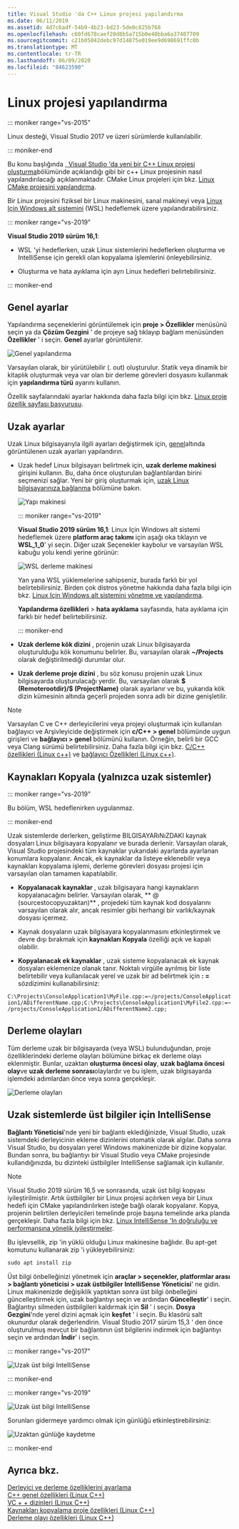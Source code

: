 ```yaml
---
title: Visual Studio 'da C++ Linux projesi yapılandırma
ms.date: 06/11/2019
ms.assetid: 4d7c6adf-54b9-4b23-bd23-5de0c825b768
ms.openlocfilehash: c60fd678caef20d8b5a715b0e40bba6a37407709
ms.sourcegitcommit: c21b05042debc97d14875e019ee9d698691ffc0b
ms.translationtype: MT
ms.contentlocale: tr-TR
ms.lasthandoff: 06/09/2020
ms.locfileid: "84623590"
---
```

# <a name="configure-a-linux-project"></a>Linux projesi yapılandırma

::: moniker range="vs-2015"

Linux desteği, Visual Studio 2017 ve üzeri sürümlerde kullanılabilir.

::: moniker-end

Bu konu başlığında [, Visual Studio 'da yeni bir C++ Linux projesi oluşturma](create-a-new-linux-project.md)bölümünde açıklandığı gibi bir c++ Linux projesinin nasıl yapılandırılacağı açıklanmaktadır. CMake Linux projeleri için bkz. [Linux CMake projesini yapılandırma](cmake-linux-project.md).

Bir Linux projesini fiziksel bir Linux makinesini, sanal makineyi veya [Linux Için Windows alt sistemini](/windows/wsl/about) (WSL) hedeflemek üzere yapılandırabilirsiniz.

::: moniker range="vs-2019"

**Visual Studio 2019 sürüm 16,1**:

- WSL 'yi hedeflerken, uzak Linux sistemlerini hedeflerken oluşturma ve IntelliSense için gerekli olan kopyalama işlemlerini önleyebilirsiniz.

- Oluşturma ve hata ayıklama için ayrı Linux hedefleri belirtebilirsiniz.

::: moniker-end

## <a name="general-settings"></a>Genel ayarlar

Yapılandırma seçeneklerini görüntülemek için **proje > Özellikler** menüsünü seçin ya da **Çözüm Gezgini** ' de projeye sağ tıklayıp bağlam menüsünden **Özellikler** ' i seçin. **Genel** ayarlar görüntülenir.

![Genel yapılandırma](media/settings_general.png)

Varsayılan olarak, bir yürütülebilir (. out) oluşturulur. Statik veya dinamik bir kitaplık oluşturmak veya var olan bir derleme görevleri dosyasını kullanmak için **yapılandırma türü** ayarını kullanın.

Özellik sayfalarındaki ayarlar hakkında daha fazla bilgi için bkz. [Linux proje özellik sayfası başvurusu](prop-pages-linux.md).

## <a name="remote-settings"></a>Uzak ayarlar

Uzak Linux bilgisayarıyla ilgili ayarları değiştirmek için, [genel](prop-pages/general-linux.md)altında görüntülenen uzak ayarları yapılandırın.

- Uzak hedef Linux bilgisayarı belirtmek için, **uzak derleme makinesi** girişini kullanın. Bu, daha önce oluşturulan bağlantılardan birini seçmenizi sağlar. Yeni bir giriş oluşturmak için, [uzak Linux bilgisayarınıza bağlanma](connect-to-your-remote-linux-computer.md) bölümüne bakın.

   ![Yapı makinesi](media/remote-build-machine-vs2019.png)

   ::: moniker range="vs-2019"

   **Visual Studio 2019 sürüm 16,1**: Linux Için Windows alt sistemi hedeflemek üzere **platform araç takımı** için aşağı oka tıklayın ve **WSL_1_0**' yi seçin. Diğer uzak Seçenekler kaybolur ve varsayılan WSL kabuğu yolu kendi yerine görünür:

   ![WSL derleme makinesi](media/wsl-remote-vs2019.png)

   Yan yana WSL yüklemelerine sahipseniz, burada farklı bir yol belirtebilirsiniz. Birden çok distros yönetme hakkında daha fazla bilgi için bkz. [Linux Için Windows alt sistemini yönetme ve yapılandırma](/windows/wsl/wsl-config#set-a-default-distribution).

   **Yapılandırma özellikleri** > **hata ayıklama** sayfasında, hata ayıklama için farklı bir hedef belirtebilirsiniz.

   ::: moniker-end

- **Uzak derleme kök dizini** , projenin uzak Linux bilgisayarda oluşturulduğu kök konumunu belirler. Bu, varsayılan olarak **~/Projects** olarak değiştirilmediği durumlar olur.

- **Uzak derleme proje dizini** , bu söz konusu projenin uzak Linux bilgisayarda oluşturulacağı yerdir. Bu, varsayılan olarak **$ (Remoterootdir)/$ (ProjectName)** olarak ayarlanır ve bu, yukarıda kök dizin kümesinin altında geçerli projeden sonra adlı bir dizine genişletilir.

> [!NOTE]
> Varsayılan C ve C++ derleyicilerini veya projeyi oluşturmak için kullanılan bağlayıcı ve Arşivleyicide değiştirmek için **c/C++ > genel** bölümünde uygun girişleri ve **bağlayıcı > genel** bölümünü kullanın. Örneğin, belirli bir GCC veya Clang sürümü belirtebilirsiniz. Daha fazla bilgi için bkz. [C/C++ özellikleri (Linux c++)](prop-pages/c-cpp-linux.md) ve [bağlayıcı Özellikleri (Linux c++)](prop-pages/linker-linux.md).

## <a name="copy-sources-remote-systems-only"></a>Kaynakları Kopyala (yalnızca uzak sistemler)

::: moniker range="vs-2019"

Bu bölüm, WSL hedeflenirken uygulanmaz.

::: moniker-end

Uzak sistemlerde derlerken, geliştirme BILGISAYARıNıZDAKI kaynak dosyaları Linux bilgisayara kopyalanır ve burada derlenir. Varsayılan olarak, Visual Studio projesindeki tüm kaynaklar yukarıdaki ayarlarda ayarlanan konumlara kopyalanır. Ancak, ek kaynaklar da listeye eklenebilir veya kaynakları kopyalama işlemi, derleme görevleri dosyası projesi için varsayılan olan tamamen kapatılabilir.

- **Kopyalanacak kaynaklar** , uzak bilgisayara hangi kaynakların kopyalanacağını belirler. Varsayılan olarak, ** \@ (sourcestocopyuzaktan)** , projedeki tüm kaynak kod dosyalarını varsayılan olarak alır, ancak resimler gibi herhangi bir varlık/kaynak dosyası içermez.

- Kaynak dosyaların uzak bilgisayara kopyalanmasını etkinleştirmek ve devre dışı bırakmak için **kaynakları Kopyala** özelliği açık ve kapalı olabilir.

- **Kopyalanacak ek kaynaklar** , uzak sisteme kopyalanacak ek kaynak dosyaları eklemenize olanak tanır. Noktalı virgülle ayrılmış bir liste belirtebilir veya kullanılacak yerel ve uzak bir ad belirtmek için **: =** sözdizimini kullanabilirsiniz:

`C:\Projects\ConsoleApplication1\MyFile.cpp:=~/projects/ConsoleApplication1/ADifferentName.cpp;C:\Projects\ConsoleApplication1\MyFile2.cpp:=~/projects/ConsoleApplication1/ADifferentName2.cpp;`

## <a name="build-events"></a>Derleme olayları

Tüm derleme uzak bir bilgisayarda (veya WSL) bulunduğundan, proje özelliklerindeki derleme olayları bölümüne birkaç ek derleme olayı eklenmiştir. Bunlar, uzaktan **oluşturma öncesi olay**, **uzak bağlama öncesi olay**ve **uzak derleme sonrası**olaylardır ve bu işlem, uzak bilgisayarda işlemdeki adımlardan önce veya sonra gerçekleşir.

![Derleme olayları](media/settings_buildevents.png)

## <a name="intellisense-for-headers-on-remote-systems"></a><a name="remote_intellisense"></a>Uzak sistemlerde üst bilgiler için IntelliSense

**Bağlantı Yöneticisi**'nde yeni bir bağlantı eklediğinizde, Visual Studio, uzak sistemdeki derleyicinin ekleme dizinlerini otomatik olarak algılar. Daha sonra Visual Studio, bu dosyaları yerel Windows makinenizde bir dizine kopyalar. Bundan sonra, bu bağlantıyı bir Visual Studio veya CMake projesinde kullandığınızda, bu dizinteki üstbilgiler IntelliSense sağlamak için kullanılır.

> [!NOTE]
> Visual Studio 2019 sürüm 16,5 ve sonrasında, uzak üst bilgi kopyası iyileştirilmiştir. Artık üstbilgiler bir Linux projesi açılırken veya bir Linux hedefi için CMake yapılandırılırken isteğe bağlı olarak kopyalanır. Kopya, projenin belirtilen derleyicileri temelinde proje başına temelinde arka planda gerçekleşir. Daha fazla bilgi için bkz. [Linux IntelliSense 'In doğruluğu ve performansına yönelik iyileştirmeler](https://devblogs.microsoft.com/cppblog/improvements-to-accuracy-and-performance-of-linux-intellisense/).

Bu işlevsellik, zip 'in yüklü olduğu Linux makinesine bağlıdır. Bu apt-get komutunu kullanarak zip 'i yükleyebilirsiniz:

```cmd
sudo apt install zip
```

Üst bilgi önbelleğinizi yönetmek için **araçlar > seçenekler, platformlar arası > bağlantı yöneticisi > uzak üstbilgiler IntelliSense Yöneticisi**' ne gidin. Linux makinenizde değişiklik yaptıktan sonra üst bilgi önbelleğini güncelleştirmek için, uzak bağlantıyı seçin ve ardından **Güncelleştir**' i seçin. Bağlantıyı silmeden üstbilgileri kaldırmak için **Sil** ' i seçin. **Dosya Gezgini**'nde yerel dizini açmak için **keşfet** ' i seçin. Bu klasörü salt okunurdur olarak değerlendirin. Visual Studio 2017 sürüm 15,3 ' den önce oluşturulmuş mevcut bir bağlantının üst bilgilerini indirmek için bağlantıyı seçin ve ardından **İndir**' i seçin.

::: moniker range="vs-2017"

![Uzak üst bilgi IntelliSense](media/remote-header-intellisense.png)

::: moniker-end

::: moniker range="vs-2019"

![Uzak üst bilgi IntelliSense](media/connection-manager-vs2019.png)

Sorunları gidermeye yardımcı olmak için günlüğü etkinleştirebilirsiniz:

![Uzaktan günlüğe kaydetme](media/remote-logging-vs2019.png)

::: moniker-end

## <a name="see-also"></a>Ayrıca bkz.

[Derleyici ve derleme özelliklerini ayarlama](../build/working-with-project-properties.md)<br/>
[C++ genel özellikleri (Linux C++)](prop-pages/general-linux.md)<br/>
[VC + + dizinleri (Linux C++)](prop-pages/directories-linux.md)<br/>
[Kaynakları kopyalama proje özellikleri (Linux C++)](prop-pages/copy-sources-project.md)<br/>
[Derleme olayı özellikleri (Linux C++)](prop-pages/build-events-linux.md)
